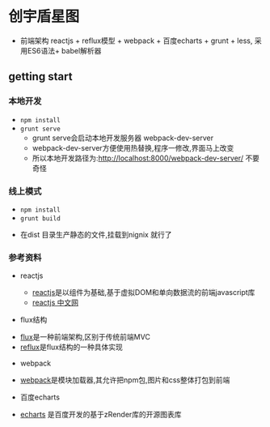 # 创宇盾星图
 * 前端架构 reactjs + reflux模型 + webpack + 百度echarts + grunt + less, 采用ES6语法+ babel解析器
## getting start

### 本地开发
 * `npm install`
 * `grunt serve`
   + grunt serve会启动本地开发服务器 webpack-dev-server
   + webpack-dev-server方便使用热替换,程序一修改,界面马上改变
   + 所以本地开发路径为:[http://localhost:8000/webpack-dev-server/](http://localhost:8000/webpack-dev-server/) 不要奇怪

### 线上模式
 * `npm install`
 * `grunt build`
  + 在dist 目录生产静态的文件,挂载到nignix 就行了

### 参考资料
 * reactjs
   + [reactjs](http://facebook.github.io/react/)是以组件为基础,基于虚拟DOM和单向数据流的前端javascript库
   + [reactjs 中文网](http://reactjs.cn/)

 * flux结构
  + [flux](https://github.com/facebook/flux)是一种前端架构,区别于传统前端MVC
  + [reflux](https://github.com/reflux/refluxjs)是flux结构的一种具体实现

 * webpack
  + [webpack](https://webpack.github.io/)是模块加载器,其允许把npm包,图片和css整体打包到前端

 * 百度echarts
  + [echarts](http://echarts.baidu.com/) 是百度开发的基于zRender库的开源图表库
